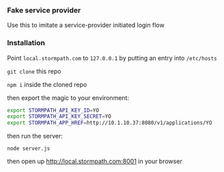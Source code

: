 ### Fake service provider

Use this to imitate a service-provider initiated login flow

### Installation

Point `local.stormpath.com` to `127.0.0.1` by putting an entry into `/etc/hosts`

`git clone` this repo

`npm i` inside the cloned repo

then export the magic to your environment:

```bash
export STORMPATH_API_KEY_ID=YO
export STORMPATH_API_KEY_SECRET=YO
export STORMPATH_APP_HREF=http://10.1.10.37:8080/v1/applications/YO
```
then run the server:

```
node server.js
```

then open up http://local.stormpath.com:8001 in your browser


